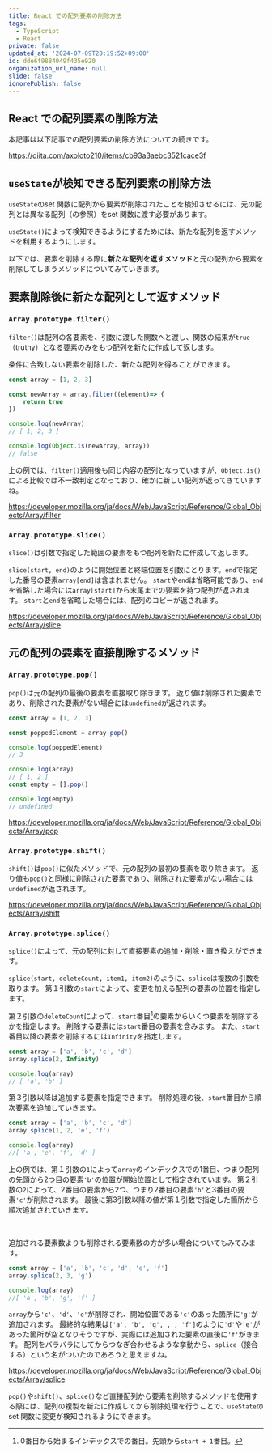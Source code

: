 ```yaml
---
title: React での配列要素の削除方法
tags:
  - TypeScript
  - React
private: false
updated_at: '2024-07-09T20:19:52+09:00'
id: dde6f9884049f435e920
organization_url_name: null
slide: false
ignorePublish: false
---
```

## React での配列要素の削除方法
本記事は以下記事での配列要素の削除方法についての続きです。

https://qiita.com/axoloto210/items/cb93a3aebc3521cace3f

## `useState`が検知できる配列要素の削除方法
`useState`のset 関数に配列から要素が削除されたことを検知させるには、元の配列とは異なる配列（の参照）をset 関数に渡す必要があります。

`useState()`によって検知できるようにするためには、新たな配列を返すメソッドを利用するようにします。

以下では、要素を削除する際に**新たな配列を返すメソッド**と元の配列から要素を削除してしまうメソッドについてみていきます。

## 要素削除後に新たな配列として返すメソッド
### `Array.prototype.filter()`
`filter()`は配列の各要素を、引数に渡した関数へと渡し、関数の結果が`true`（truthy）となる要素のみをもつ配列を新たに作成して返します。

条件に合致しない要素を削除した、新たな配列を得ることができます。

```ts
const array = [1, 2, 3]

const newArray = array.filter((element)=> {
    return true
})

console.log(newArray)
// [ 1, 2, 3 ]

console.log(Object.is(newArray, array))
// false
```
上の例では、`filter()`適用後も同じ内容の配列となっていますが、`Object.is()`による比較では不一致判定となっており、確かに新しい配列が返ってきていますね。

https://developer.mozilla.org/ja/docs/Web/JavaScript/Reference/Global_Objects/Array/filter

### `Array.prototype.slice()`
`slice()`は引数で指定した範囲の要素をもつ配列を新たに作成して返します。

`slice(start, end)`のように開始位置と終端位置を引数にとります。`end`で指定した番号の要素`array[end]`は含まれません。
`start`や`end`は省略可能であり、`end`を省略した場合には`array[start]`から末尾までの要素を持つ配列が返されます。
`start`と`end`を省略した場合には、配列のコピーが返されます。

https://developer.mozilla.org/ja/docs/Web/JavaScript/Reference/Global_Objects/Array/slice

## 元の配列の要素を直接削除するメソッド
### `Array.prototype.pop()`
`pop()`は元の配列の最後の要素を直接取り除きます。
返り値は削除された要素であり、削除された要素がない場合には`undefined`が返されます。
```ts
const array = [1, 2, 3]

const poppedElement = array.pop()

console.log(poppedElement)
// 3

console.log(array)
// [ 1, 2 ]
const empty = [].pop()

console.log(empty)
// undefined
```

https://developer.mozilla.org/ja/docs/Web/JavaScript/Reference/Global_Objects/Array/pop

### `Array.prototype.shift()`
`shift()`は`pop()`に似たメソッドで、元の配列の最初の要素を取り除きます。
返り値も`pop()`と同様に削除された要素であり、削除された要素がない場合には`undefined`が返されます。

https://developer.mozilla.org/ja/docs/Web/JavaScript/Reference/Global_Objects/Array/shift

### `Array.prototype.splice()`
`splice()`によって、元の配列に対して直接要素の追加・削除・置き換えができます。

`splice(start, deleteCount, item1, item2)`のように、`splice`は複数の引数を取ります。
第１引数の`start`によって、変更を加える配列の要素の位置を指定します。

第２引数の`deleteCount`によって、`start`番目[^1]の要素からいくつ要素を削除するかを指定します。
削除する要素には`start`番目の要素を含みます。
また、`start`番目以降の要素を削除するには`Infinity`を指定します。
```ts
const array = ['a', 'b', 'c', 'd']
array.splice(2, Infinity)

console.log(array)
// [ 'a', 'b' ]
```

第３引数以降は追加する要素を指定できます。
削除処理の後、`start`番目から順次要素を追加していきます。

```ts
const array = ['a', 'b', 'c', 'd']
array.splice(1, 2, 'e', 'f')

console.log(array)
//[ 'a', 'e', 'f', 'd' ]
```
上の例では、第１引数の`1`によって`array`のインデックスでの1番目、つまり配列の先頭から2つ目の要素`'b'`の位置が開始位置として指定されています。
第２引数の`2`によって、2番目の要素から2つ、つまり2番目の要素`'b'`と3番目の要素`'c'`が削除されます。
最後に第3引数以降の値が第１引数で指定した箇所から順次追加されていきます。

<br/>

追加される要素数よりも削除される要素数の方が多い場合についてもみてみます。
```ts
const array = ['a', 'b', 'c', 'd', 'e', 'f']
array.splice(2, 3, 'g')

console.log(array)
//[ 'a', 'b', 'g', 'f' ]
```
`array`から`'c'`、`'d'`、`'e'`が削除され、開始位置である`'c'`のあった箇所に`'g'`が追加されます。
最終的な結果は`['a', 'b', 'g', , , 'f']`のように`'d'`や`'e'`があった箇所が空となりそうですが、実際には追加された要素の直後に`'f'`がきます。
配列をバラバラにしてからつなぎ合わせるような挙動から、`splice`（接合する）という名がついたのであろうと思えますね。

https://developer.mozilla.org/ja/docs/Web/JavaScript/Reference/Global_Objects/Array/splice

`pop()`や`shift()`、`splice()`など直接配列から要素を削除するメソッドを使用する際には、配列の複製を新たに作成してから削除処理を行うことで、`useState`のset 関数に変更が検知されるようにできます。

[^1]:0番目から始まるインデックスでの番目。先頭から`start + 1`番目。
